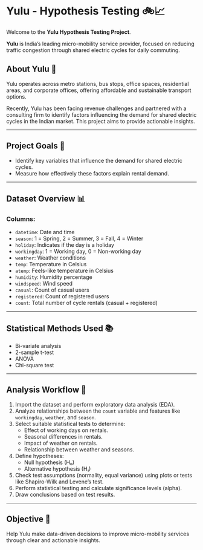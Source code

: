 # Yulu - Hypothesis Testing 🚲📈

Welcome to the **Yulu Hypothesis Testing Project**.

**Yulu** is India’s leading micro-mobility service provider, focused on reducing traffic congestion through shared electric cycles for daily commuting.

## About Yulu 🌟

Yulu operates across metro stations, bus stops, office spaces, residential areas, and corporate offices, offering affordable and sustainable transport options.

Recently, Yulu has been facing revenue challenges and partnered with a consulting firm to identify factors influencing the demand for shared electric cycles in the Indian market. This project aims to provide actionable insights.

---

## Project Goals 🤝

- Identify key variables that influence the demand for shared electric cycles.
- Measure how effectively these factors explain rental demand.

---

## Dataset Overview 📊

### Columns:
- `datetime`: Date and time
- `season`: 1 = Spring, 2 = Summer, 3 = Fall, 4 = Winter
- `holiday`: Indicates if the day is a holiday
- `workingday`: 1 = Working day, 0 = Non-working day
- `weather`: Weather conditions
- `temp`: Temperature in Celsius
- `atemp`: Feels-like temperature in Celsius
- `humidity`: Humidity percentage
- `windspeed`: Wind speed
- `casual`: Count of casual users
- `registered`: Count of registered users
- `count`: Total number of cycle rentals (casual + registered)

---

## Statistical Methods Used 📚

- Bi-variate analysis
- 2-sample t-test
- ANOVA
- Chi-square test

---

## Analysis Workflow 🚦

1. Import the dataset and perform exploratory data analysis (EDA).
2. Analyze relationships between the `count` variable and features like `workingday`, `weather`, and `season`.
3. Select suitable statistical tests to determine:
   - Effect of working days on rentals.
   - Seasonal differences in rentals.
   - Impact of weather on rentals.
   - Relationship between weather and seasons.
4. Define hypotheses:
   - Null hypothesis (H₀)
   - Alternative hypothesis (H₁)
5. Check test assumptions (normality, equal variance) using plots or tests like Shapiro-Wilk and Levene’s test.
6. Perform statistical testing and calculate significance levels (alpha).
7. Draw conclusions based on test results.

---

## Objective 🎯

Help Yulu make data-driven decisions to improve micro-mobility services through clear and actionable insights.




